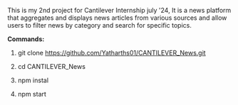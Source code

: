 This is my 2nd project for Cantilever Internship july '24, It is a news platform that aggregates and displays news articles from various sources and allow users to filter news by category and search for specific topics.

**Commands:**

  1. git clone https://github.com/Yatharths01/CANTILEVER_News.git

  2. cd CANTILEVER_News
  
  3.  npm instal
  
  4.  npm start
